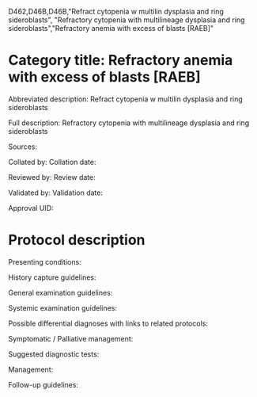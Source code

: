 D462,D46B,D46B,"Refract cytopenia w multilin dysplasia and ring sideroblasts", "Refractory cytopenia with multilineage dysplasia and ring sideroblasts","Refractory anemia with excess of blasts [RAEB]"
# Category title: Refractory anemia with excess of blasts [RAEB]

Abbreviated description: Refract cytopenia w multilin dysplasia and ring sideroblasts

Full description: Refractory cytopenia with multilineage dysplasia and ring sideroblasts

Sources:

Collated by:
Collation date:

Reviewed by:
Review date:

Validated by:
Validation date:

Approval UID:

# Protocol description

Presenting conditions:

History capture guidelines:

General examination guidelines:

Systemic examination guidelines:

Possible differential diagnoses with links to related protocols:

Symptomatic / Palliative management:

Suggested diagnostic tests:

Management:

Follow-up guidelines:
